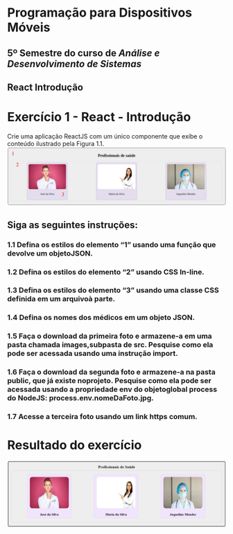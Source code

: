 # Programação para Dispositivos Móveis
## 5º Semestre do curso de *Análise e Desenvolvimento de Sistemas*
## React Introdução
# Exercício 1 - React - Introdução

Crie uma aplicação ReactJS com um único componente que exibe o conteúdo ilustrado pela Figura 1.1.
![Figura Solicitada:](./src/images/como_pediu.jpg "Figura 1.1")

## Siga as seguintes instruções:   
### 1.1 Defina os estilos do elemento “1” usando uma função que devolve um objetoJSON.   
### 1.2 Defina os estilos do elemento “2” usando CSS In-line.   
### 1.3 Defina os estilos do elemento “3” usando uma classe CSS definida em um arquivoà parte.   
### 1.4 Defina os nomes dos médicos em um objeto JSON.    
### 1.5 Faça o download da primeira foto e armazene-a em uma pasta chamada images,subpasta de src. Pesquise como ela pode ser acessada usando uma instrução import.   
### 1.6 Faça o download da segunda foto e armazene-a na pasta public, que já existe noprojeto. Pesquise como ela pode ser acessada usando a propriedade env do objetoglobal process do NodeJS: process.env.nomeDaFoto.jpg.   
### 1.7 Acesse a terceira foto usando um link https comum.
#
# Resultado do exercício
![Figura Solicitada:](./src/images/como_ficou.jpg "Figura Resultado")
